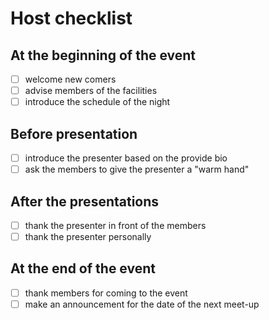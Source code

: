 # Host checklist

## At the beginning of the event

- [ ] welcome new comers
- [ ] advise members of the facilities
- [ ] introduce the schedule of the night

## Before presentation

- [ ] introduce the presenter based on the provide bio
- [ ] ask the members to give the presenter a "warm hand"

## After the presentations

- [ ] thank the presenter in front of the members
- [ ] thank the presenter personally

## At the end of the event

- [ ] thank members for coming to the event
- [ ] make an announcement for the date of the next meet-up
